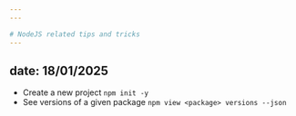 ```yaml
---
---

# NodeJS related tips and tricks
---
```

date: 18/01/2025
---


* Create a new project `npm init -y`
* See versions of a given package `npm view <package> versions --json`
